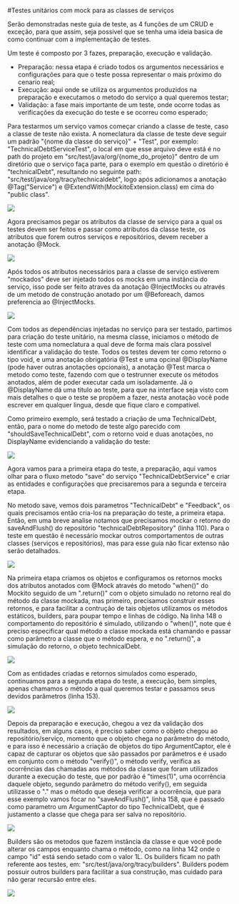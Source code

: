 #Testes unitários com mock para as classes de serviços

Serão demonstradas neste guia de teste, as 4 funções de um CRUD e exceção, para que assim, seja possivel que se tenha
uma ideia basica de como continuar com a implementação de testes.

Um teste é composto por 3 fazes, preparação, execução e validação.
- Preparação: nessa etapa é criado todos os argumentos necessários e configurações para que o teste possa representar o mais próximo do cenario real;
- Execução: aqui onde se utiliza os argumentos produzidos na preparação e executamos o metodo do serviço a qual queremos testar;
- Validação: a fase mais importante de um teste, onde ocorre todas as verificações da execução do teste e se ocorreu como esperado;

Para testarmos um serviço vamos começar criando a classe de teste, caso a classe de teste não exista.
A nomeclatura da classe de teste deve seguir um padrão "{nome da classe do serviço}" + "Test",
por exemplo: "TechnicalDebtServiceTest", o local em que esse arquivo deve está é no path do 
projeto em "src/test/java/org/{nome_do_projeto}" dentro de um diretório que o serviço faça parte, para o exemplo em questão
o diretório é "technicalDebt", resultando no seguinte path: "src/test/java/org/tracy/technicaldebt", logo após adicionamos a anotação @Tag("Service") e 
@ExtendWith(MockitoExtension.class) em cima do "public class".

![](resources\TechnicalDebtServiceTest_01.png)

Agora precisamos pegar os atributos da classe de serviço para a qual os testes devem ser feitos e passar como atributos da classe teste,
os atributos que forem outros serviços e repositórios, devem receber a anotação @Mock.

![](resources\TechnicalDebtServiceTest_02.png)

Após todos os atributos necessários para a classe de serviço estiverem "mockados" deve ser injetado todos os mocks em uma 
instância do serviço, isso pode ser feito atraves da anotação @InjectMocks ou através de um metodo de construção anotado por um @Beforeach, damos 
preferencia ao @InjectMocks.

![](resources\TechnicalDebtServiceTest_03.png)

Com todos as dependências injetadas no serviço para ser testado, partimos para criação do teste unitário, na mesma classe, 
iniciamos o método de teste com uma nomeclatura a qual deve de forma mais clara possivel identificar a validação do teste. 
Todos os testes devem ter como retorno o tipo void, e uma anotação obrigatória @Test e uma opcinal @DisplayName (pode haver outras anotações opcionais), 
a anotação @Test marca o metodo como teste, fazendo com que o testrunner execute os métodos anotados, além de poder executar cada um isoladamente. 
Já o @DisplayName dá uma titulo ao teste, para que na interface seja visto com mais detalhes o que o teste se propõem a fazer, 
nesta anotação você pode escrever em qualquer lingua, desde que fique claro e compatível.

Como primeiro exemplo, será testado a criação de uma TechnicalDebt, então, para o nome do metodo de teste algo parecido com 
"shouldSaveTechnicalDebt", com o retorno void e duas anotações, no DisplayName evidenciando a validação do teste:

![](resources\TechnicalDebtServiceTest_04.png)

Agora vamos para a primeira etapa do teste, a preparação, aqui vamos olhar para o fluxo metodo "save" do serviço "TechnicalDebtService" 
e criar as entidades e configurações que precisaremos para a segunda e terceira etapa.

No metodo save, vemos dois parametros "TechnicalDebt" e "Feedback", os quais precisamos então cria-los na preparação do teste, a primeira etapa. 
Então, em uma breve analise notamos que precisamos mockar o retorno do saveAndFlush() do repositório "technicalDebtRepository" (linha 110). 
Para o teste em questão é necessário mockar outros comportamentos de outras classes (serviços e repositórios), mas para esse guia não ficar extenso não serão detalhados.

![](resources\TechnicalDebtServiceTest_06.png)

Na primeira etapa criamos os objetos e configuramos os retornos mocks dos atributos anotados com @Mock através do 
metodo "when()" do Mockito seguido de um ".return()" com o objeto simulado no retorno real do método da classe mockada, mas primeiro, precisamos construir esses 
retornos, e para facilitar a contrução de tais objetos utilizamos os métodos estáticos, builders, para poupar tempo e linhas de código. 
Na linha 148 o comportamento do repositório é simulado, utilizando o "when()", note que é preciso especificar qual método a classe mockada está chamando e 
passar como parâmetro a classe que o método espera, e no ".return()", a simulação do retorno, o objeto technicalDebt. 

![](resources\TechnicalDebtServiceTest_05.png)

Com as entidades criadas e retornos simulados como esperado, continuamos para a segunda etapa do teste, a execução, bem simples, 
apenas chamamos o método a qual queremos testar e passamos seus devidos parâmetros (linha 153).

![](resources\TechnicalDebtServiceTest_07.png)

Depois da preparação e execução, chegou a vez da validação dos resultados, em alguns casos, é preciso saber como o objeto chegou ao 
repositório/serviço, momento que o objeto chega no parâmetro do método, e para isso é necessário a criação de objetos do tipo ArgumentCaptor, ele 
é capaz de capturar os objetos que são passados por parâmetros e é usado em conjunto com o método "verify()", o método verify, 
verifica as ocorrências das chamadas aos métodos da classe que foram utilizados durante a execução do teste, que por padrão é "times(1)", 
uma ocorrência daquele objeto, segundo parâmetro do método verify(), em seguida utilizasse o "." mas o método que deseja verificar a 
ocorrência, que para esse exemplo vamos focar no "saveAndFlush()", linha 158, que é passado como parametro um ArgumentCaptor do tipo TechnicalDebt, 
que é justamento a classe que chega para ser salva no repositório.

![](resources\TechnicalDebtServiceTest_08.png)

Builders são os metodos que fazem instância da classe e que você pode alterar os campos enquanto chama o método, como na linha 142 onde o campo "id" está sendo setado com o valor 1L. 
Os builders ficam no path referente aos testes, em: "src/test/java/org/tracy/builders". Builders podem possuir outros builders para facilitar a sua construção, mas cuidado para não gerar recursão entre eles.

![](resources\ConfigItemBuilder.png)
